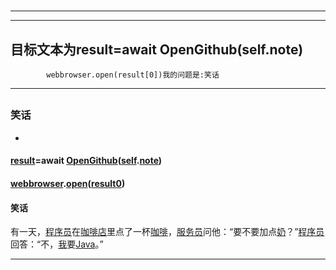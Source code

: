 # 
___
___
## 目标文本为result=await OpenGithub(self.note)
            webbrowser.open(result[0])我的问题是:笑话
___
## 
### 笑话
- 

#### [result](https://zh.wikipedia.org/wiki/result)=await [OpenGithub](https://zh.wikipedia.org/wiki/OpenGithub)([self](https://zh.wikipedia.org/wiki/self).[note](https://zh.wikipedia.org/wiki/note))
#### [webbrowser](https://zh.wikipedia.org/wiki/webbrowser).[open](https://zh.wikipedia.org/wiki/open)([result](https://zh.wikipedia.org/wiki/result)[0](https://zh.wikipedia.org/wiki/0))

#### 笑话

有一天，[程序员](https://zh.wikipedia.org/wiki/程序员)在[咖啡店](https://zh.wikipedia.org/wiki/咖啡店)里点了一杯[咖啡](https://zh.wikipedia.org/wiki/咖啡)，[服务员](https://zh.wikipedia.org/wiki/服务员)问他：“要不要加点[奶](https://zh.wikipedia.org/wiki/奶)？”[程序员](https://zh.wikipedia.org/wiki/程序员)回答：“不，[我](https://zh.wikipedia.org/wiki/我)要[Java](https://zh.wikipedia.org/wiki/Java)。”
___
